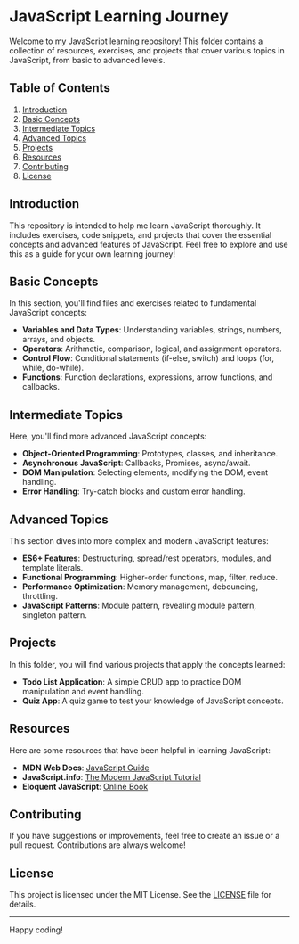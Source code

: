 # JavaScript Learning Journey

Welcome to my JavaScript learning repository! This folder contains a collection of resources, exercises, and projects that cover various topics in JavaScript, from basic to advanced levels. 

## Table of Contents

1. [Introduction](#introduction)
2. [Basic Concepts](#basic-concepts)
3. [Intermediate Topics](#intermediate-topics)
4. [Advanced Topics](#advanced-topics)
5. [Projects](#projects)
6. [Resources](#resources)
7. [Contributing](#contributing)
8. [License](#license)

## Introduction

This repository is intended to help me learn JavaScript thoroughly. It includes exercises, code snippets, and projects that cover the essential concepts and advanced features of JavaScript. Feel free to explore and use this as a guide for your own learning journey!

## Basic Concepts

In this section, you'll find files and exercises related to fundamental JavaScript concepts:

- **Variables and Data Types**: Understanding variables, strings, numbers, arrays, and objects.
- **Operators**: Arithmetic, comparison, logical, and assignment operators.
- **Control Flow**: Conditional statements (if-else, switch) and loops (for, while, do-while).
- **Functions**: Function declarations, expressions, arrow functions, and callbacks.

## Intermediate Topics

Here, you'll find more advanced JavaScript concepts:

- **Object-Oriented Programming**: Prototypes, classes, and inheritance.
- **Asynchronous JavaScript**: Callbacks, Promises, async/await.
- **DOM Manipulation**: Selecting elements, modifying the DOM, event handling.
- **Error Handling**: Try-catch blocks and custom error handling.

## Advanced Topics

This section dives into more complex and modern JavaScript features:

- **ES6+ Features**: Destructuring, spread/rest operators, modules, and template literals.
- **Functional Programming**: Higher-order functions, map, filter, reduce.
- **Performance Optimization**: Memory management, debouncing, throttling.
- **JavaScript Patterns**: Module pattern, revealing module pattern, singleton pattern.

## Projects

In this folder, you will find various projects that apply the concepts learned:

- **Todo List Application**: A simple CRUD app to practice DOM manipulation and event handling.
- **Quiz App**: A quiz game to test your knowledge of JavaScript concepts.

## Resources

Here are some resources that have been helpful in learning JavaScript:

- **MDN Web Docs**: [JavaScript Guide](https://developer.mozilla.org/en-US/docs/Web/JavaScript/Guide)
- **JavaScript.info**: [The Modern JavaScript Tutorial](https://javascript.info/)
- **Eloquent JavaScript**: [Online Book](https://eloquentjavascript.net/)

## Contributing

If you have suggestions or improvements, feel free to create an issue or a pull request. Contributions are always welcome!

## License

This project is licensed under the MIT License. See the [LICENSE](LICENSE) file for details.

---

Happy coding!
